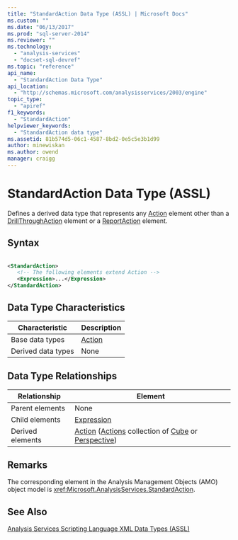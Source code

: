 ```yaml
---
title: "StandardAction Data Type (ASSL) | Microsoft Docs"
ms.custom: ""
ms.date: "06/13/2017"
ms.prod: "sql-server-2014"
ms.reviewer: ""
ms.technology: 
  - "analysis-services"
  - "docset-sql-devref"
ms.topic: "reference"
api_name: 
  - "StandardAction Data Type"
api_location: 
  - "http://schemas.microsoft.com/analysisservices/2003/engine"
topic_type: 
  - "apiref"
f1_keywords: 
  - "StandardAction"
helpviewer_keywords: 
  - "StandardAction data type"
ms.assetid: 81b574d5-06c1-4587-8bd2-0e5c5e3b1d99
author: minewiskan
ms.author: owend
manager: craigg
---
```

# StandardAction Data Type (ASSL)
  Defines a derived data type that represents any [Action](../objects/action-element-assl.md) element other than a [DrillThroughAction](action-data-type-assl.md) element or a [ReportAction](reportaction-data-type-assl.md) element.  
  
## Syntax  
  
```xml  
  
<StandardAction>  
   <!-- The following elements extend Action -->  
   <Expression>...</Expression>  
</StandardAction>  
```  
  
## Data Type Characteristics  
  
|Characteristic|Description|  
|--------------------|-----------------|  
|Base data types|[Action](action-data-type-assl.md)|  
|Derived data types|None|  
  
## Data Type Relationships  
  
|Relationship|Element|  
|------------------|-------------|  
|Parent elements|None|  
|Child elements|[Expression](../properties/expression-element-assl.md)|  
|Derived elements|[Action](../objects/action-element-assl.md) ([Actions](../collections/actions-element-assl.md) collection of [Cube](../objects/cube-element-assl.md) or [Perspective](../objects/perspective-element-assl.md))|  
  
## Remarks  
 The corresponding element in the Analysis Management Objects (AMO) object model is <xref:Microsoft.AnalysisServices.StandardAction>.  
  
## See Also  
 [Analysis Services Scripting Language XML Data Types &#40;ASSL&#41;](analysis-services-scripting-language-xml-data-types-assl.md)  
  
  
